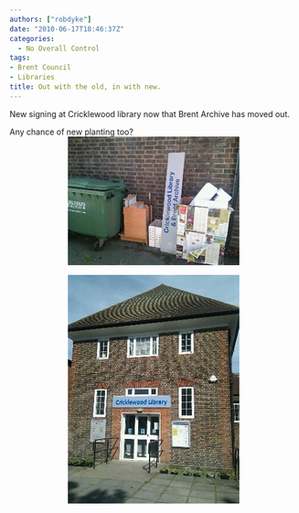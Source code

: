 ```yaml
---
authors: ["robdyke"]
date: "2010-06-17T18:46:37Z"
categories:
  - No Overall Control
tags:
- Brent Council
- Libraries
title: Out with the old, in with new.
---
```

New signing at Cricklewood library now that Brent Archive has moved out.

Any chance of new planting too?  
<a alt="image" href="/pubfiles/2010/06/wpid-2010-06-17-16.36.062.jpg"><img style="display:block;margin-right:auto;margin-left:auto;" alt="image" src="/pubfiles/2010/06/wpid-2010-06-17-16.36.061.jpg" /></a>  
<a alt="image" href="/pubfiles/2010/06/wpid-2010-06-17-16.35.402.jpg"><img style="display:block;margin-right:auto;margin-left:auto;" alt="image" src="/pubfiles/2010/06/wpid-2010-06-17-16.35.401.jpg" /></a>